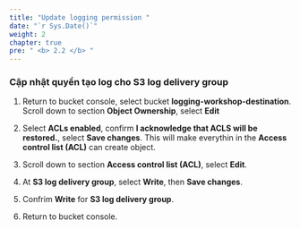 ```yaml
---
title: "Update logging permission "
date: "`r Sys.Date()`"
weight: 2
chapter: true
pre: " <b> 2.2 </b> "
---
```


### Cập nhật quyền tạo log cho S3 log delivery group

1. Return to bucket console, select bucket **logging-workshop-destination**. Scroll down to section **Object Ownership**, select **Edit**

2. Select **ACLs enabled**, confirm **I acknowledge that ACLS will be restored.**, select **Save changes**. This will make everythin in the **Access control list (ACL)** can create object.

3. Scroll down to section **Access control list (ACL)**, select **Edit**.

4. At **S3 log delivery group**, select **Write**, then **Save changes**.

5. Confrim **Write** for **S3 log delivery group**.

6. Return to bucket console.
